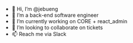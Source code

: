 - 👋 Hi, I’m @jebueng
- 👀 I’m a back-end software engineer
- 🌱 I’m currently working on CORE + react_admin
- 💞️ I’m looking to collaborate on tickets
- 📫 Reach me via Slack

<!---
jebueng/jebueng is a ✨ special ✨ repository because its `README.md` (this file) appears on your GitHub profile.
You can click the Preview link to take a look at your changes.
--->
